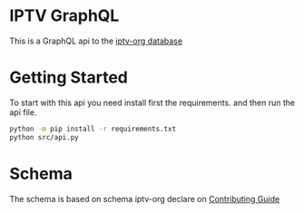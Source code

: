 # IPTV GraphQL
This is a GraphQL api to the [iptv-org database](https://github.com/iptv-org/database)

# Getting Started
To start with this api you need install first the requirements.
and then run the api file.
```bash
python -m pip install -r requirements.txt 
python src/api.py
```

# Schema
The schema is based on schema iptv-org declare on [Contributing Guide](https://github.com/iptv-org/database/blob/master/CONTRIBUTING.md)
